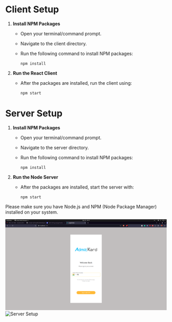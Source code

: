 # Client Setup

1. **Install NPM Packages**
   - Open your terminal/command prompt.
   - Navigate to the client directory.
   - Run the following command to install NPM packages:

     ```
     npm install
     ```

2. **Run the React Client**
   - After the packages are installed, run the client using:

     ```
     npm start
     ```

# Server Setup

1. **Install NPM Packages**
   - Open your terminal/command prompt.
   - Navigate to the server directory.
   - Run the following command to install NPM packages:

     ```
     npm install
     ```

2. **Run the Node Server**
   - After the packages are installed, start the server with:

     ```
     npm start
     ```

Please make sure you have Node.js and NPM (Node Package Manager) installed on your system.

![Client Setup](./Images/Image1.png)
![Server Setup](insert_image_url_for_server_setup)
